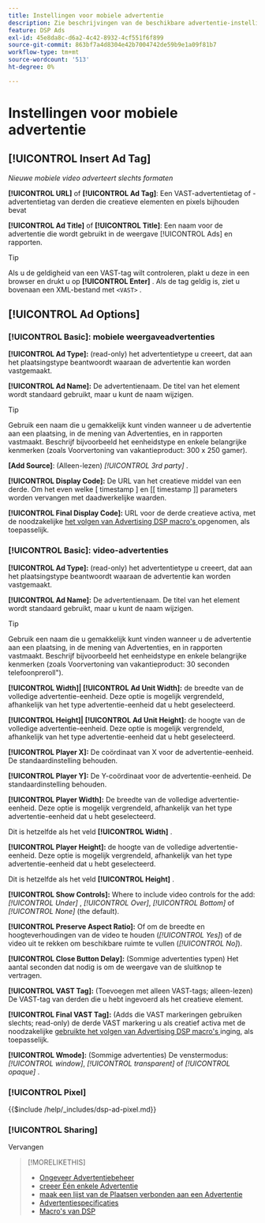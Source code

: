```yaml
---
title: Instellingen voor mobiele advertentie
description: Zie beschrijvingen van de beschikbare advertentie-instellingen voor mobiele advertenties.
feature: DSP Ads
exl-id: 45e8da8c-d6a2-4c42-8932-4cf551f6f899
source-git-commit: 863bf7a4d8304e42b7004742de59b9e1a09f81b7
workflow-type: tm+mt
source-wordcount: '513'
ht-degree: 0%

---
```


# Instellingen voor mobiele advertentie

## [!UICONTROL Insert Ad Tag]

*Nieuwe mobiele video adverteert slechts formaten*

**[!UICONTROL URL]** of **[!UICONTROL Ad Tag]**: Een VAST-advertentietag of -advertentietag van derden die creatieve elementen en pixels bijhouden bevat

**[!UICONTROL Ad Title]** of **[!UICONTROL Title]**: Een naam voor de advertentie die wordt gebruikt in de weergave [!UICONTROL Ads] en rapporten.

>[!TIP]
>
> Als u de geldigheid van een VAST-tag wilt controleren, plakt u deze in een browser en drukt u op **[!UICONTROL Enter]** . Als de tag geldig is, ziet u bovenaan een XML-bestand met `<VAST>` .

## [!UICONTROL Ad Options]

### [!UICONTROL Basic]: mobiele weergaveadvertenties

**[!UICONTROL Ad Type]:** (read-only) het advertentietype u creeert, dat aan het plaatsingstype beantwoordt waaraan de advertentie kan worden vastgemaakt.

**[!UICONTROL Ad Name]:** De advertentienaam. De titel van het element wordt standaard gebruikt, maar u kunt de naam wijzigen.

>[!TIP]
>
> Gebruik een naam die u gemakkelijk kunt vinden wanneer u de advertentie aan een plaatsing, in de mening van Advertenties, en in rapporten vastmaakt. Beschrijf bijvoorbeeld het eenheidstype en enkele belangrijke kenmerken (zoals Voorvertoning van vakantieproduct: 300 x 250 gamer).

**\[Add Source\]**: (Alleen-lezen) *[!UICONTROL 3rd party]* .

**[!UICONTROL Display Code]:** De URL van het creatieve middel van een derde. Om het even welke [ timestamp ] en [[ timestamp ]] parameters worden vervangen met daadwerkelijke waarden.

**[!UICONTROL Final Display Code]:** URL voor de derde creatieve activa, met de noodzakelijke [ het volgen van Advertising DSP macro&#39;s ](/help/dsp/campaign-management/macros.md) opgenomen, als toepasselijk.

### [!UICONTROL Basic]: video-advertenties

**[!UICONTROL Ad Type]:** (read-only) het advertentietype u creeert, dat aan het plaatsingstype beantwoordt waaraan de advertentie kan worden vastgemaakt.

**[!UICONTROL Ad Name]:** De advertentienaam. De titel van het element wordt standaard gebruikt, maar u kunt de naam wijzigen.

>[!TIP]
>
> Gebruik een naam die u gemakkelijk kunt vinden wanneer u de advertentie aan een plaatsing, in de mening van Advertenties, en in rapporten vastmaakt. Beschrijf bijvoorbeeld het eenheidstype en enkele belangrijke kenmerken (zoals Voorvertoning van vakantieproduct: 30 seconden telefoonpreroll&quot;).

**[!UICONTROL Width]| [!UICONTROL Ad Unit Width]:** de breedte van de volledige advertentie-eenheid. Deze optie is mogelijk vergrendeld, afhankelijk van het type advertentie-eenheid dat u hebt geselecteerd.

**[!UICONTROL Height]| [!UICONTROL Ad Unit Height]:** de hoogte van de volledige advertentie-eenheid. Deze optie is mogelijk vergrendeld, afhankelijk van het type advertentie-eenheid dat u hebt geselecteerd.

**[!UICONTROL Player X]:** De coördinaat van X voor de advertentie-eenheid. De standaardinstelling behouden.

**[!UICONTROL Player Y]:** De Y-coördinaat voor de advertentie-eenheid. De standaardinstelling behouden.

**[!UICONTROL Player Width]:** De breedte van de volledige advertentie-eenheid. Deze optie is mogelijk vergrendeld, afhankelijk van het type advertentie-eenheid dat u hebt geselecteerd.

Dit is hetzelfde als het veld **[!UICONTROL Width]** .

**[!UICONTROL Player Height]:** de hoogte van de volledige advertentie-eenheid. Deze optie is mogelijk vergrendeld, afhankelijk van het type advertentie-eenheid dat u hebt geselecteerd.

Dit is hetzelfde als het veld **[!UICONTROL Height]** .

**[!UICONTROL Show Controls]:** Where to include video controls for the add: *[!UICONTROL Under]* , *[!UICONTROL Over]*, *[!UICONTROL Bottom]* of *[!UICONTROL None]* (the default).

**[!UICONTROL Preserve Aspect Ratio]:** Of om de breedte en hoogteverhoudingen van de video te houden (*[!UICONTROL Yes]*) of de video uit te rekken om beschikbare ruimte te vullen (*[!UICONTROL No]*).

**[!UICONTROL Close Button Delay]:** (Sommige advertenties typen) Het aantal seconden dat nodig is om de weergave van de sluitknop te vertragen.

**[!UICONTROL VAST Tag]:** (Toevoegen met alleen VAST-tags; alleen-lezen) De VAST-tag van derden die u hebt ingevoerd als het creatieve element.

**[!UICONTROL Final VAST Tag]:** (Adds die VAST markeringen gebruiken slechts; read-only) de derde VAST markering u als creatief activa met de noodzakelijke [ gebruikte het volgen van Advertising DSP macro&#39;s ](/help/dsp/campaign-management/macros.md) inging, als toepasselijk.

**[!UICONTROL Wmode]:** (Sommige advertenties) De venstermodus: *[!UICONTROL window]*, *[!UICONTROL transparent]* of *[!UICONTROL opaque]* .

### [!UICONTROL Pixel]

<!-- **[!UICONTROL Pixel]:** -->

{{$include /help/_includes/dsp-ad-pixel.md}}

### [!UICONTROL Sharing]

Vervangen

>[!MORELIKETHIS]
>
>* [ Ongeveer Advertentiebeheer ](ad-about.md)
>* [ creeer Één enkele Advertentie ](ad-create.md)
>* [ maak een lijst van de Plaatsen verbonden aan een Advertentie ](/help/dsp/campaign-management/ads/ad-list-placements.md)
>* [ Advertentiespecificaties ](ad-specs.md)
>* [ Macro&#39;s van DSP ](/help/dsp/campaign-management/macros.md)
